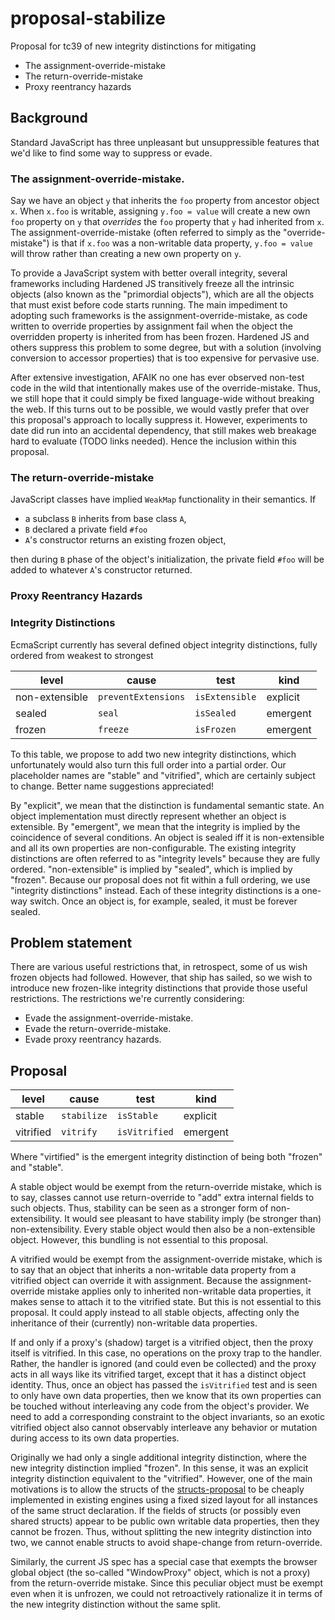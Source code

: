 # proposal-stabilize

Proposal for tc39 of new integrity distinctions for mitigating
- The assignment-override-mistake
- The return-override-mistake
- Proxy reentrancy hazards

## Background

Standard JavaScript has three unpleasant but unsuppressible features that we'd like to find some way to suppress or evade.

### The assignment-override-mistake.

Say we have an object `y` that inherits the `foo` property from ancestor object `x`. When `x.foo` is writable, assigning `y.foo = value` will create a new own `foo` property on `y` that *overrides* the `foo` property that `y` had inherited from `x`. The assignment-override-mistake (often referred to simply as the "override-mistake") is that if `x.foo` was a non-writable data property, `y.foo = value` will throw rather than creating a new own property on `y`.

To provide a JavaScript system with better overall integrity, several frameworks including Hardened JS transitively freeze all the intrinsic objects (also known as the "primordial objects"), which are all the objects that must exist before code starts running. The main impediment to adopting such frameworks is the assignment-override-mistake, as code written to override properties by assignment fail when the object the overridden property is inherited from has been frozen. Hardened JS and others suppress this problem to some degree, but with a solution (involving conversion to accessor properties) that is too expensive for pervasive use.

After extensive investigation, AFAIK no one has ever observed non-test code in the wild that intentionally makes use of the override-mistake. Thus, we still hope that it could simply be fixed language-wide without breaking the web. If this turns out to be possible, we would vastly prefer that over this proposal's approach to locally suppress it. However, experiments to date did run into an accidental dependency, that still makes web breakage hard to evaluate (TODO links needed). Hence the inclusion within this proposal.

### The return-override-mistake

JavaScript classes have implied `WeakMap` functionality in their semantics. If
- a subclass `B` inherits from base class `A`,
- `B` declared a private field `#foo`
- `A`'s constructor returns an existing frozen object,

then during `B` phase of the object's initialization, the private field `#foo` will be added to whatever `A`'s constructor returned.

### Proxy Reentrancy Hazards


### Integrity Distinctions

EcmaScript currently has several defined object integrity distinctions, fully ordered from weakest to strongest

| level          | cause               | test           | kind
|----------------|---------------------|----------------|---------
| non-extensible | `preventExtensions` | `isExtensible` | explicit
| sealed         | `seal`              | `isSealed`     | emergent
| frozen         | `freeze`            | `isFrozen`     | emergent

To this table, we propose to add two new integrity distinctions, which unfortunately would also turn this full order into a partial order. Our placeholder names are "stable" and "vitrified", which are certainly subject to change. Better name suggestions appreciated!

By "explicit", we mean that the distinction is fundamental semantic state. An object implementation must directly represent whether an object is extensible. By "emergent", we mean that the integrity is implied by the coincidence of several conditions. An object is sealed iff it is non-extensible and all its own properties are non-configurable.
The existing integrity distinctions are often referred to as "integrity levels" because they are fully ordered. "non-extensible" is implied by "sealed", which is implied by "frozen". Because our proposal does not fit within a full ordering, we use "integrity distinctions" instead. Each of these integrity distinctions is a one-way switch. Once an object is, for example, sealed, it must be forever sealed.

## Problem statement

There are various useful restrictions that, in retrospect, some of us wish frozen objects had followed. However, that ship has sailed, so we wish to introduce new frozen-like integrity distinctions that provide those useful restrictions. The restrictions we're currently considering:
- Evade the assignment-override-mistake.
- Evade the return-override-mistake.
- Evade proxy reentrancy hazards.



## Proposal

| level          | cause               | test           | kind
|----------------|---------------------|----------------|---------
| stable         | `stabilize`         | `isStable`     | explicit
| vitrified      | `vitrify`           | `isVitrified`  | emergent

Where "virtified" is the emergent integrity distinction of being both "frozen" and "stable".

A stable object would be exempt from the return-override mistake, which is to say, classes cannot use return-override to "add" extra internal fields to such objects. Thus, stability can be seen as a stronger form of non-extensibility. It would see pleasant to have stability imply (be stronger than) non-extensibility. Every stable object would then also be a non-extensible object. However, this bundling is not essential to this proposal.

A vitrified would be exempt from the assignment-override mistake, which is to say that an object that inherits a non-writable data property from a vitrified object can override it with assignment. Because the assignment-override mistake applies only to inherited non-writable data properties, it makes sense to attach it to the vitrified state. But this is not essential to this proposal. It could apply instead to all stable objects, affecting only the inheritance of their (currently) non-writable data properties.

If and only if a proxy's (shadow) target is a vitrified object, then the proxy itself is vitrified. In this case, no operations on the proxy trap to the handler. Rather, the handler is ignored (and could even be collected) and the proxy acts in all ways like its vitrified target, except that it has a distinct object identity. Thus, once an object has passed the `isVitrified` test and is seen to only have own data properties, then we know that its own properties can be touched without interleaving any code from the object's provider. We need to add a corresponding constraint to the object invariants, so an exotic vitrified object also cannot observably interleave any behavior or mutation during access to its own data properties.

Originally we had only a single additional integrity distinction, where the new integrity distinction implied "frozen". In this sense, it was an explicit integrity distinction equivalent to the "vitrified". However, one of the main motivations is to allow the structs of the [structs-proposal](https://github.com/tc39/proposal-structs) to be cheaply implemented in existing engines using a fixed sized layout for all instances of the same struct declaration. If the fields of structs (or possibly even shared structs) appear to be public own writable data properties, then they cannot be frozen. Thus, without splitting the new integrity distinction into two, we cannot enable structs to avoid shape-change from return-override.

Similarly, the current JS spec has a special case that exempts the browser global object (the so-called "WindowProxy" object, which is not a proxy) from the return-override mistake. Since this peculiar object must be exempt even when it is unfrozen, we could not retroactively rationalize it in terms of the new integrity distinction without the same split.
